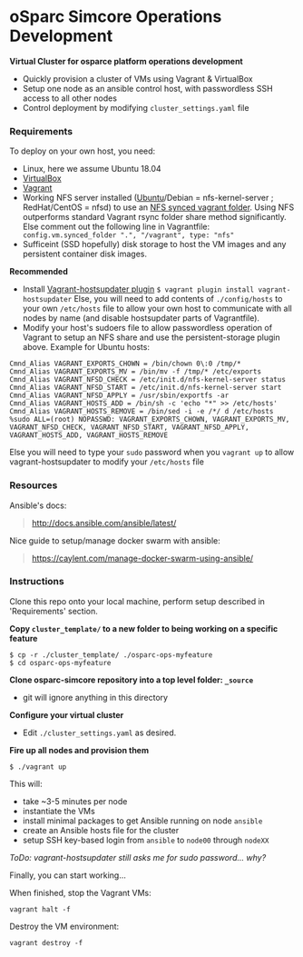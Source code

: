 # oSparc Simcore Operations Development

**Virtual Cluster for osparce platform operations development**

- Quickly provision a cluster of VMs using Vagrant & VirtualBox
- Setup one node as an ansible control host, with passwordless SSH access to all other nodes
- Control deployment by modifying `cluster_settings.yaml` file

### Requirements ###

To deploy on your own host, you need:

- Linux, here we assume Ubuntu 18.04
- [VirtualBox](https://www.virtualbox.org/)
- [Vagrant](https://www.vagrantup.com/docs/)
- Working NFS server installed ([Ubuntu](https://help.ubuntu.com/stable/serverguide/network-file-system.html)/Debian = nfs-kernel-server ; RedHat/CentOS = nfsd) to use an [NFS synced vagrant folder](https://www.vagrantup.com/docs/synced-folders/nfs.html).  Using NFS outperforms standard Vagrant rsync folder share method significantly.  Else comment out the following line in Vagrantfile:
`  config.vm.synced_folder ".", "/vagrant", type: "nfs"`
- Sufficeint (SSD hopefully) disk storage to host the VM images and any persistent container disk images.

**Recommended**

- Install [Vagrant-hostsupdater plugin](https://github.com/cogitatio/vagrant-hostsupdater)
`$ vagrant plugin install vagrant-hostsupdater`
Else, you will need to add contents of `./config/hosts` to your own `/etc/hosts` file to allow your own host to communicate with all nodes by name (and disable hostsupdater parts of Vagrantfile).
- Modify your host's sudoers file to allow passwordless operation of Vagrant to setup an NFS share and use the persistent-storage plugin above.  Example for Ubuntu hosts:
```
Cmnd_Alias VAGRANT_EXPORTS_CHOWN = /bin/chown 0\:0 /tmp/*
Cmnd_Alias VAGRANT_EXPORTS_MV = /bin/mv -f /tmp/* /etc/exports
Cmnd_Alias VAGRANT_NFSD_CHECK = /etc/init.d/nfs-kernel-server status
Cmnd_Alias VAGRANT_NFSD_START = /etc/init.d/nfs-kernel-server start
Cmnd_Alias VAGRANT_NFSD_APPLY = /usr/sbin/exportfs -ar
Cmnd_Alias VAGRANT_HOSTS_ADD = /bin/sh -c 'echo "*" >> /etc/hosts'
Cmnd_Alias VAGRANT_HOSTS_REMOVE = /bin/sed -i -e /*/ d /etc/hosts
%sudo ALL=(root) NOPASSWD: VAGRANT_EXPORTS_CHOWN, VAGRANT_EXPORTS_MV, VAGRANT_NFSD_CHECK, VAGRANT_NFSD_START, VAGRANT_NFSD_APPLY, VAGRANT_HOSTS_ADD, VAGRANT_HOSTS_REMOVE
```
 Else you will need to type your `sudo` password when you `vagrant up` to allow vagrant-hostsupdater to modify your `/etc/hosts` file

### Resources ###

Ansible's docs:
> http://docs.ansible.com/ansible/latest/

Nice guide to setup/manage docker swarm with ansible:
> https://caylent.com/manage-docker-swarm-using-ansible/

### Instructions ###

Clone this repo onto your local machine, perform setup described in 'Requirements' section.

**Copy `cluster_template/` to a new folder to being working on a specific feature**

```
$ cp -r ./cluster_template/ ./osparc-ops-myfeature
$ cd osparc-ops-myfeature
```

**Clone osparc-simcore repository into a top level folder: `_source`**

- git will ignore anything in this directory

**Configure your virtual cluster**

- Edit `./cluster_settings.yaml` as desired.

**Fire up all nodes and provision them**

```
$ ./vagrant up
```

This will:

- take ~3-5 minutes per node
- instantiate the VMs
- install minimal packages to get Ansible running on node `ansible`
- create an Ansible hosts file for the cluster
- setup SSH key-based login from `ansible` to `node00` through `nodeXX`

*ToDo: vagrant-hostsupdater still asks me for sudo password... why?*

Finally, you can start working...

When finished, stop the Vagrant VMs:
```
vagrant halt -f
```

Destroy the VM environment:
```
vagrant destroy -f
```
